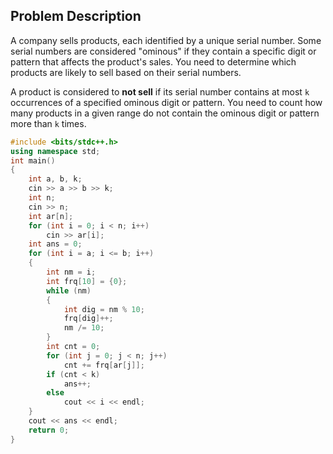 

## Problem Description

A company sells products, each identified by a unique serial number. Some serial numbers are considered "ominous" if they contain a specific digit or pattern that affects the product's sales. You need to determine which products are likely to sell based on their serial numbers.

A product is considered to **not sell** if its serial number contains at most `k` occurrences of a specified ominous digit or pattern. You need to count how many products in a given range do not contain the ominous digit or pattern more than `k` times.

```cpp
#include <bits/stdc++.h>
using namespace std;
int main()
{
    int a, b, k;
    cin >> a >> b >> k;
    int n;
    cin >> n;
    int ar[n];
    for (int i = 0; i < n; i++)
        cin >> ar[i];
    int ans = 0;
    for (int i = a; i <= b; i++)
    {
        int nm = i;
        int frq[10] = {0};
        while (nm)
        {
            int dig = nm % 10;
            frq[dig]++;
            nm /= 10;
        }
        int cnt = 0;
        for (int j = 0; j < n; j++)
            cnt += frq[ar[j]];
        if (cnt < k)
            ans++;
        else
            cout << i << endl;
    }
    cout << ans << endl;
    return 0;
}
```